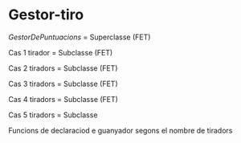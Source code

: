 # Gestor-tiro

_GestorDePuntuacions_ = Superclasse (FET)

Cas 1 tirador = Subclasse (FET)

Cas 2 tiradors = Subclasse (FET)

Cas 3 tiradors = Subclasse (FET)

Cas 4 tiradors = Subclasse (FET)

Cas 5 tiradors = Subclasse

Funcions de declaraciod e guanyador segons el nombre de tiradors